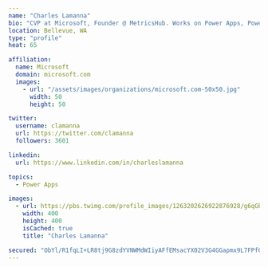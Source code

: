 ```yaml
---
name: "Charles Lamanna"
bio: "CVP at Microsoft, Founder @ MetricsHub. Works on Power Apps, Power Automate, Power Virtual Agent, Common Data Service and Dynamics 365."
location: Bellevue, WA
type: "profile"
heat: 65

affiliation:
  name: Microsoft
  domain: microsoft.com
  images:
    - url: "/assets/images/organizations/microsoft.com-50x50.jpg"
      width: 50
      height: 50

twitter:
  username: clamanna
  url: https://twitter.com/clamanna
  followers: 3601

linkedin:
  url: https://www.linkedin.com/in/charleslamanna

topics:
  - Power Apps

images:
  - url: https://pbs.twimg.com/profile_images/1263202626922876928/g6qGbHZ-_400x400.jpg
    width: 400
    height: 400
    isCached: true
    title: "Charles Lamanna"

secured: "ObYl/R1fqLI+LR8tj9G8zdYVNWMdWIiyAFfEMsacYX02V3G4GGapmx9L7FPfOaCrdi8hha33tr14ZLUg6hvjHEh37SP7Bglz4Dmt6l3W33SmJg/jJtG6kAnu/IvPFZUPFFSIQb0PcubzN58M9xXHC9kQBAXdaxRsJS5NLV8ltx/5ZdMWtvHx+AkGziEdq45sn45f5i+/BkzTgfCEfMx4cmzI3/C8vQwfknv9GEF9DXWgfqmb1FcszpLteoTSHVtiqMorL2S6bzWbjUUEQmlNU9RIZnEIq0pojGRbbIgfoisPkRUG9agDYW/vm/YN0+mdYiMzjtYovCpss5daX88auDGBWwt7Cm8gsG/5eVE4mziRo1Xr6Pm6Mj/pWsTt0QICjhE3Q2eI+7fvKoRuMisdVHUo8hyk8VkHyYqotJT8Pus=;KQoDWjHVTykpkhn0UcO7Pw=="
---
```


